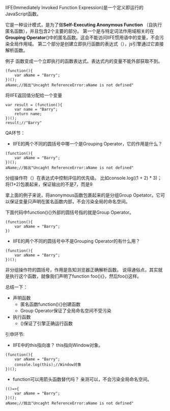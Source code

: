 IIFE(Immediately Invoked Function Expression)是一个定义即运行的JavaScript函数。

它是一种设计模式，是为了做**Self-Executing Anonymous Function** （自执行匿名函数），并且包含2个主要的部分。
第一个是与特定词法作用域相关的在**Grouping Operator**()中的匿名函数。这会不能访问IIFE惯用语中的变量，不会污染全局作用域。
第二个部分是创建立即执行函数的表达式（），js引擎通过它直接解析函数。

例子
函数变成一个立即执行的函数表达式。表达式内的变量不能外部获取不到。
```
(function(){
    var aName = "Barry";
})();
aName;//抛出"Uncaght ReferenceError:aName is not defined"
```

将IIFE返回值分配给一个变量
```
var result = (function(){
    var name = "Barry";
    return name;
})();
result;//"Barry"
```

QA环节：
- IIFE的两个不同的圆括号中哪一个是Grouping Operator，它的作用是什么？
```
(function(){
    var aName = "Barry";
})();
aName;//抛出"Uncaght ReferenceError:aName is not defined"
```
分组操作符（）在表达式中控制评估的优先级。
比如console.log((1 + 2) * 3)；将(1+2)包裹起来，保证输出的不是7，而是9

拿上面的例子来说，将anonymous函数包裹起来的是分组Group Opetator。它可以保证变量只声明在匿名函数内部，不会污染全局的命名空间。

下面代码中function(){}外部的圆括号指的就是Group Operator。
```
(function(){
    var aName = "Barry";
})
```
- IIFE的两个不同的圆括号中不是Grouping Operator的有什么用？
```
(function(){
    var aName = "Barry";
})();
```
非分组操作符的圆括号，作用是告知浏览器正确解析函数。
说得通俗点，其实就是执行这个函数，就像我们声明了function foo(){}，然后foo()这样。

总结一下：
- 声明函数
    - 匿名函数function(){}创建函数
    - Group Operator保证了全局命名空间不受污染
- 执行函数
    - ()保证了引擎正确运行函数

引申环节:
- IIFE中的this指向谁？
this指向Window对象。
```
(function(){
    var aName = "Barry";
    console.log(this);//Window对象
})();
```
- function可以用箭头函数替代吗？
亲测可以，不会污染全局命名空间。
```
(()=>{
    var aName = "Barry";
})();
aName;//抛出"Uncaght ReferenceError:aName is not defined"
```